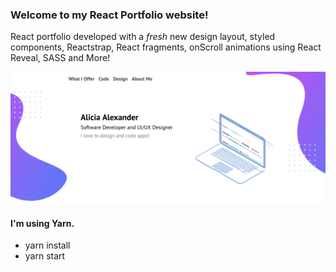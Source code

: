 
<h3>Welcome to my React Portfolio website!</h3

<p>React portfolio developed with a <em>fresh</em> new design layout, styled components, Reactstrap, React fragments, onScroll animations using React Reveal, SASS and More!</p>

<img src="src/images/portfolio_animation.gif" alt="animated gif of new site banner"/>

<h4>I'm using Yarn.</h4>

<ul>
<li>yarn install</li>
<li>yarn start</li>
</ul>


